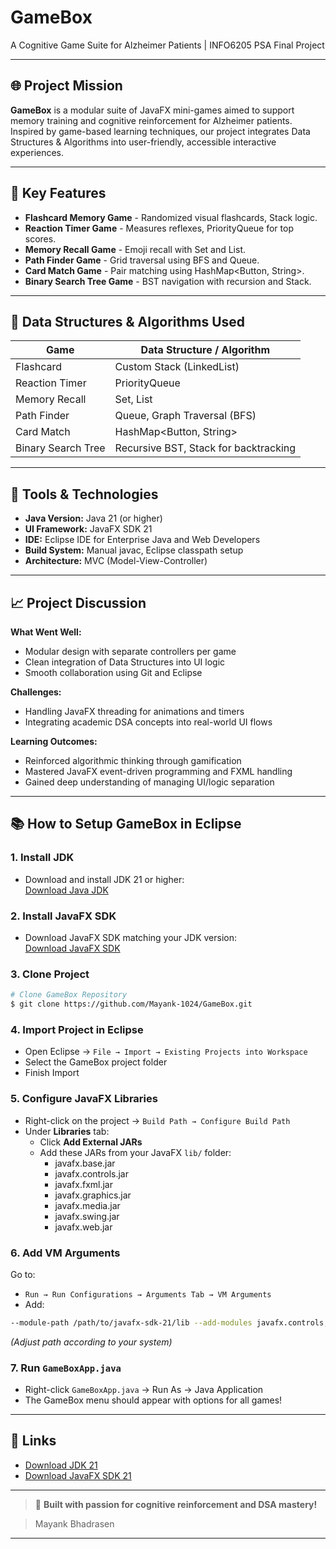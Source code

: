 # GameBox

A Cognitive Game Suite for Alzheimer Patients | INFO6205 PSA Final Project

---

## 🌐 Project Mission

**GameBox** is a modular suite of JavaFX mini-games aimed to support memory training and cognitive reinforcement for Alzheimer patients. Inspired by game-based learning techniques, our project integrates Data Structures & Algorithms into user-friendly, accessible interactive experiences.

---

## 🔬 Key Features

- **Flashcard Memory Game** - Randomized visual flashcards, Stack logic.
- **Reaction Timer Game** - Measures reflexes, PriorityQueue for top scores.
- **Memory Recall Game** - Emoji recall with Set<String> and List<String>.
- **Path Finder Game** - Grid traversal using BFS and Queue.
- **Card Match Game** - Pair matching using HashMap<Button, String>.
- **Binary Search Tree Game** - BST navigation with recursion and Stack.


---

## 🧵 Data Structures & Algorithms Used

| Game                | Data Structure / Algorithm           |
|---------------------|--------------------------------------|
| Flashcard           | Custom Stack (LinkedList)            |
| Reaction Timer      | PriorityQueue<Long>                  |
| Memory Recall       | Set<String>, List<String>            |
| Path Finder         | Queue<Node>, Graph Traversal (BFS)   |
| Card Match          | HashMap<Button, String>              |
| Binary Search Tree  | Recursive BST, Stack for backtracking|


---

## 🔧 Tools & Technologies

- **Java Version:** Java 21 (or higher)
- **UI Framework:** JavaFX SDK 21
- **IDE:** Eclipse IDE for Enterprise Java and Web Developers
- **Build System:** Manual javac, Eclipse classpath setup
- **Architecture:** MVC (Model-View-Controller)


---

## 📈 Project Discussion

**What Went Well:**
- Modular design with separate controllers per game
- Clean integration of Data Structures into UI logic
- Smooth collaboration using Git and Eclipse

**Challenges:**
- Handling JavaFX threading for animations and timers
- Integrating academic DSA concepts into real-world UI flows

**Learning Outcomes:**
- Reinforced algorithmic thinking through gamification
- Mastered JavaFX event-driven programming and FXML handling
- Gained deep understanding of managing UI/logic separation


---

## 📚 How to Setup GameBox in Eclipse

### 1. Install JDK
- Download and install JDK 21 or higher:  
  [Download Java JDK](https://jdk.java.net/21/)

### 2. Install JavaFX SDK
- Download JavaFX SDK matching your JDK version:  
  [Download JavaFX SDK](https://gluonhq.com/products/javafx/)


### 3. Clone Project
```bash
# Clone GameBox Repository
$ git clone https://github.com/Mayank-1024/GameBox.git
```


### 4. Import Project in Eclipse
- Open Eclipse → `File → Import → Existing Projects into Workspace`
- Select the GameBox project folder
- Finish Import


### 5. Configure JavaFX Libraries
- Right-click on the project → `Build Path → Configure Build Path`
- Under **Libraries** tab:
  - Click **Add External JARs**
  - Add these JARs from your JavaFX `lib/` folder:
    - javafx.base.jar
    - javafx.controls.jar
    - javafx.fxml.jar
    - javafx.graphics.jar
    - javafx.media.jar
    - javafx.swing.jar
    - javafx.web.jar


### 6. Add VM Arguments
Go to:
- `Run → Run Configurations → Arguments Tab → VM Arguments`
- Add:
```bash
--module-path /path/to/javafx-sdk-21/lib --add-modules javafx.controls,javafx.fxml
```
*(Adjust path according to your system)*


### 7. Run `GameBoxApp.java`
- Right-click `GameBoxApp.java` → Run As → Java Application
- The GameBox menu should appear with options for all games!


---

## 🔗 Links
- [Download JDK 21](https://jdk.java.net/21/)
- [Download JavaFX SDK 21](https://gluonhq.com/products/javafx/)


---

> 🔗 **Built with passion for cognitive reinforcement and DSA mastery!**

> Mayank Bhadrasen

---

